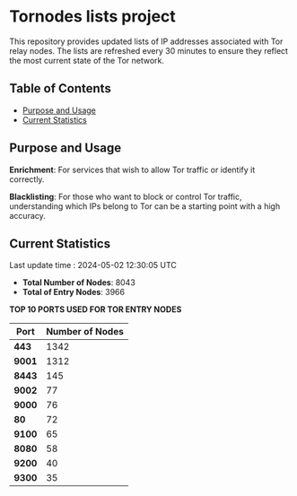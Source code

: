 # Tornodes lists project

This repository provides updated lists of IP addresses associated with Tor relay nodes. The lists are refreshed every 30 minutes to ensure they reflect the most current state of the Tor network.

## Table of Contents

- [Purpose and Usage](#purpose-and-usage)
- [Current Statistics](#current-statistics)


## Purpose and Usage

**Enrichment**: For services that wish to allow Tor traffic or identify it correctly.

**Blacklisting**: For those who want to block or control Tor traffic, understanding which IPs belong to Tor can be a starting point with a high accuracy.

## Current Statistics

Last update time : 2024-05-02 12:30:05 UTC

- **Total Number of Nodes**: 8043
- **Total of Entry Nodes**: 3966

**TOP 10 PORTS USED FOR TOR ENTRY NODES**

| **Port** | **Number of Nodes** |
|------|-----------------|
| **443**   | 1342  |
| **9001**   | 1312  |
| **8443**   | 145  |
| **9002**   | 77  |
| **9000**   | 76  |
| **80**   | 72  |
| **9100**   | 65  |
| **8080**   | 58  |
| **9200**   | 40  |
| **9300**   | 35  |

